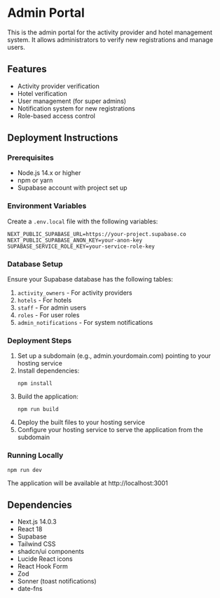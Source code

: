 
# Admin Portal

This is the admin portal for the activity provider and hotel management system. It allows administrators to verify new registrations and manage users.

## Features

- Activity provider verification
- Hotel verification
- User management (for super admins)
- Notification system for new registrations
- Role-based access control

## Deployment Instructions

### Prerequisites

- Node.js 14.x or higher
- npm or yarn
- Supabase account with project set up

### Environment Variables

Create a `.env.local` file with the following variables:

```
NEXT_PUBLIC_SUPABASE_URL=https://your-project.supabase.co
NEXT_PUBLIC_SUPABASE_ANON_KEY=your-anon-key
SUPABASE_SERVICE_ROLE_KEY=your-service-role-key
```

### Database Setup

Ensure your Supabase database has the following tables:

1. `activity_owners` - For activity providers
2. `hotels` - For hotels
3. `staff` - For admin users
4. `roles` - For user roles
5. `admin_notifications` - For system notifications

### Deployment Steps

1. Set up a subdomain (e.g., admin.yourdomain.com) pointing to your hosting service
2. Install dependencies:
   ```
   npm install
   ```
3. Build the application:
   ```
   npm run build
   ```
4. Deploy the built files to your hosting service
5. Configure your hosting service to serve the application from the subdomain

### Running Locally

```
npm run dev
```

The application will be available at http://localhost:3001

## Dependencies

- Next.js 14.0.3
- React 18
- Supabase
- Tailwind CSS
- shadcn/ui components
- Lucide React icons
- React Hook Form
- Zod
- Sonner (toast notifications)
- date-fns
